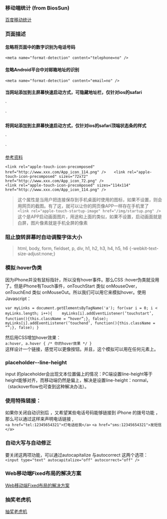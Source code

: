 ### 移动端统计 (from BiosSun)
[百度移动统计](http://tongji.baidu.com/data/mobile/brand)

### 页面描述

#### 忽略将页面中的数字识别为电话号码   
`<meta name="format-detection" content="telephone=no" />`
#### 忽略Android平台中对邮箱地址的识别   
`<meta name="format-detection" content="email=no" />`
#### 当网站添加到主屏幕快速启动方式，可隐藏地址栏，仅针对ios的safari   
`<meta name="apple-mobile-web-app-capable" content="yes" />   
<!-- ios7.0版本以后，safari上已看不到效果 -->`   
#### 将网站添加到主屏幕快速启动方式，仅针对ios的safari顶端状态条的样式   
`<meta name="apple-mobile-web-app-status-bar-style" content="black" />   
<!-- 可选default、black、black-translucent -->`   
[参考资料](http://www.cnblogs.com/PeunZhang/p/3407453.html)   

`<link rel="apple-touch-icon-precomposed" href="http://www.xxx.com/App_icon_114.png" />   `
`<link rel="apple-touch-icon-precomposed" sizes="72x72" href="http://www.xxx.com/App_icon_72.png" /> `  
`<link rel="apple-touch-icon-precomposed" sizes="114x114" href="http://www.xxx.com/App_icon_114.png" /> `  
>这个属性是当用户把连接保存到手机桌面时使用的图标，如果不设置，则会用网页的截图。有了这，就可以让你的网页像APP一样存在手机里了   
`<link rel="apple-touch-startup-image" href="/img/startup.png" />`
>这个是APP启动画面图片，用途和上面的类似，如果不设置，启动画面就是白屏，图片像素就是手机全屏的像素

### 阻止旋转屏幕时自动调整字体大小
> html, body, form, fieldset, p, div, h1, h2, h3, h4, h5, h6 {-webkit-text-size-adjust:none;}

### 模拟:hover伪类
因为iPhone并没有鼠标指针，所以没有hover事件。那么CSS :hover伪类就没用了。但是iPhone有Touch事件，onTouchStart 类似 onMouseOver，onTouchEnd 类似 onMouseOut。所以我们可以用它来模拟hover。使用Javascript：

`var myLinks = document.getElementsByTagName('a');
for(var i = 0; i < myLinks.length; i++){
　　myLinks[i].addEventListener(’touchstart’, function(){this.className = “hover”;}, false);
　　myLinks[i].addEventListener(’touchend’, function(){this.className = “”;}, false);
}`   

然后用CSS增加hover效果：   
`a:hover, a.hover { /* 你的hover效果 */ }`   
这样设计一个链接，感觉可以更像按钮。并且，这个模拟可以用在任何元素上。

### placeholder--line-height
input 的placeholder会出现文本位置偏上的情况：PC端设置line-height等于height能够对齐，而移动端仍然是偏上，解决是设置line-height：normal，（stackoverflow也可查到这种解决办法）。

### 使用特殊链接：
如果你关闭自动识别后 ，又希望某些电话号码能够链接到 iPhone 的拨号功能 ，那么可以通过这样来声明电话链接 ,   
`<a href="tel:12345654321">打电话给我</a>`
`<a href="sms:12345654321">发短信</a>`

### 自动大写与自动修正
要关闭这两项功能，可以通过autocapitalize 与autocorrect 这两个选项：   
`<input type="text" autocapitalize="off" autocorrect="off" />`

### Web移动端Fixed布局的解决方案
[Web移动端Fixed布局的解决方案](http://efe.baidu.com/blog/mobile-fixed-layout/)


### 抽奖老虎机
[抽奖老虎机](http://perfey.github.io/laohuji/index.html)












